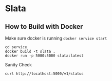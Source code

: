 Slata
===

How to Build with Docker
---
Make sure docker is running `docker service start`

```
cd service
docker build -t slata .
docker run -p 5000:5000 slata:latest
```

Sanity Check
```
curl http://localhost:5000/v1/status
```
